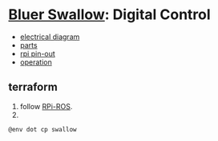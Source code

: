 # [Bluer Swallow](./bluer-swallow.md): Digital Control

- [electrical diagram](../../diagrams/bluer-swallow/digital.svg)
- [parts](./bluer-swallow-digital-parts.md)
- [rpi pin-out](./bluer-swallow-digital-rpi-pinout.md)
- [operation](./bluer-swallow-digital-operation.md)

## terraform

1. follow [RPi-ROS](https://github.com/kamangir/bluer-ai/blob/main/bluer_ai/docs/install/RPi-ROS.md).
2. 
```bash
@env dot cp swallow
```
